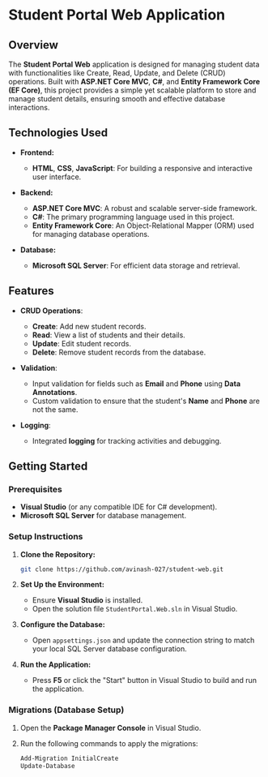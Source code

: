 # Student Portal Web Application

## Overview

The **Student Portal Web** application is designed for managing student data with functionalities like Create, Read, Update, and Delete (CRUD) operations. Built with **ASP.NET Core MVC**, **C#**, and **Entity Framework Core (EF Core)**, this project provides a simple yet scalable platform to store and manage student details, ensuring smooth and effective database interactions.

## Technologies Used

- **Frontend:**
  - **HTML**, **CSS**, **JavaScript**: For building a responsive and interactive user interface.
  
- **Backend:**
  - **ASP.NET Core MVC**: A robust and scalable server-side framework.
  - **C#**: The primary programming language used in this project.
  - **Entity Framework Core**: An Object-Relational Mapper (ORM) used for managing database operations.

- **Database:**
  - **Microsoft SQL Server**: For efficient data storage and retrieval.

## Features

- **CRUD Operations**:
  - **Create**: Add new student records.
  - **Read**: View a list of students and their details.
  - **Update**: Edit student records.
  - **Delete**: Remove student records from the database.

- **Validation**:
  - Input validation for fields such as **Email** and **Phone** using **Data Annotations**.
  - Custom validation to ensure that the student's **Name** and **Phone** are not the same.

- **Logging**:
  - Integrated **logging** for tracking activities and debugging.

## Getting Started

### Prerequisites

- **Visual Studio** (or any compatible IDE for C# development).
- **Microsoft SQL Server** for database management.

### Setup Instructions

1. **Clone the Repository:**

    ```bash
    git clone https://github.com/avinash-027/student-web.git
    ```

2. **Set Up the Environment:**
   - Ensure **Visual Studio** is installed.
   - Open the solution file `StudentPortal.Web.sln` in Visual Studio.

3. **Configure the Database:**
   - Open `appsettings.json` and update the connection string to match your local SQL Server database configuration.

4. **Run the Application:**
   - Press **F5** or click the "Start" button in Visual Studio to build and run the application.

### Migrations (Database Setup)

1. Open the **Package Manager Console** in Visual Studio.
2. Run the following commands to apply the migrations:

    ```bash
    Add-Migration InitialCreate
    Update-Database
    ```
